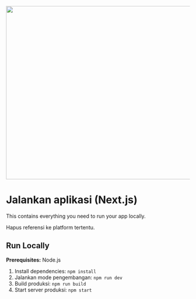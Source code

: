 <div align="center">
<img width="1200" height="475" alt="GHBanner" src="https://github.com/user-attachments/assets/0aa67016-6eaf-458a-adb2-6e31a0763ed6" />
</div>

# Jalankan aplikasi (Next.js)

This contains everything you need to run your app locally.

Hapus referensi ke platform tertentu.

## Run Locally

**Prerequisites:**  Node.js


1. Install dependencies:
   `npm install`
2. Jalankan mode pengembangan:
   `npm run dev`
3. Build produksi:
   `npm run build`
4. Start server produksi:
   `npm start`
